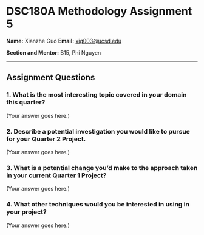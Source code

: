 # DSC180A Methodology Assignment 5

**Name:** Xianzhe Guo
**Email:** xig003@ucsd.edu  

**Section and Mentor:** B15, Phi Nguyen

---

## Assignment Questions

### **1. What is the most interesting topic covered in your domain this quarter?**
(Your answer goes here.)

### **2. Describe a potential investigation you would like to pursue for your Quarter 2 Project.**
(Your answer goes here.)

### **3. What is a potential change you’d make to the approach taken in your current Quarter 1 Project?**
(Your answer goes here.)

### **4. What other techniques would you be interested in using in your project?**
(Your answer goes here.)

